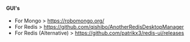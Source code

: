 #### GUI's
* For Mongo > https://robomongo.org/
* For Redis > https://github.com/qishibo/AnotherRedisDesktopManager
* For Redis (Alternative) > https://github.com/patrikx3/redis-ui/releases